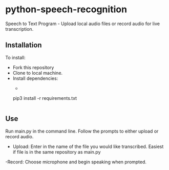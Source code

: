 # python-speech-recognition
Speech to Text Program - Upload local audio files or record audio for live transcription.

## Installation
To install:
- Fork this repository
- Clone to local machine.
- Install dependencies:
    - ```
    pip3 install -r requirements.txt
    ```
## Use
Run main.py in the command line.
Follow the prompts to either upload or record audio.

- Upload: Enter in the name of the file you would like transcribed. Easiest if file is in the same repository as main.py

-Record: Choose microphone and begin speaking when prompted.